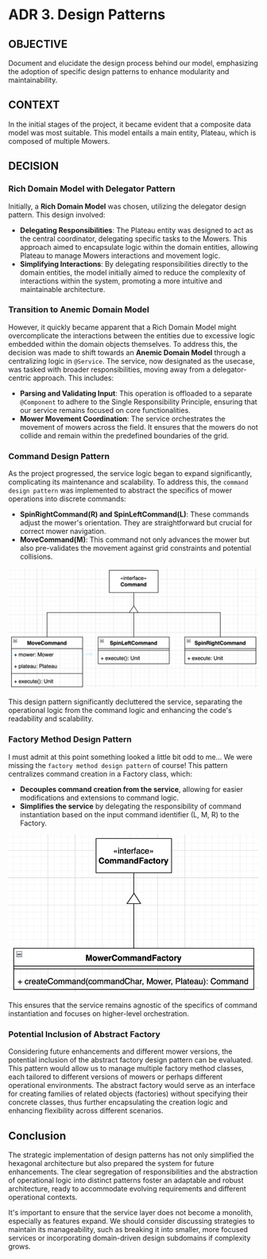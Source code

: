
# ADR 3. Design Patterns

## OBJECTIVE
Document and elucidate the design process behind our model, emphasizing the adoption of specific design patterns to enhance modularity and maintainability.

## CONTEXT
In the initial stages of the project, it became evident that a composite data model was most suitable. This model entails a main entity, Plateau, which is composed of multiple Mowers.

## DECISION

### Rich Domain Model with Delegator Pattern
Initially, a **Rich Domain Model** was chosen, utilizing the delegator design pattern. This design involved:

- **Delegating Responsibilities**: The Plateau entity was designed to act as the central coordinator, delegating specific tasks to the Mowers. This approach aimed to encapsulate logic within the domain entities, allowing Plateau to manage Mowers interactions and movement logic.
- **Simplifying Interactions**: By delegating responsibilities directly to the domain entities, the model initially aimed to reduce the complexity of interactions within the system, promoting a more intuitive and maintainable architecture.

### Transition to Anemic Domain Model
However, it quickly became apparent that a Rich Domain Model might overcomplicate the interactions between the entities due to excessive logic embedded within the domain objects themselves. To address this, the decision was made to shift towards an **Anemic Domain Model** through a centralizing logic in `@Service`. The service, now designated as the usecase, was tasked with broader responsibilities, moving away from a delegator-centric approach. This includes:
- **Parsing and Validating Input**: This operation is offloaded to a separate `@Component` to adhere to the Single Responsibility Principle, ensuring that our service remains focused on core functionalities.
- **Mower Movement Coordination**: The service orchestrates the movement of mowers across the field. It ensures that the mowers do not collide and remain within the predefined boundaries of the grid.

### Command Design Pattern
As the project progressed, the service logic began to expand significantly, complicating its maintenance and scalability. To address this, the `command design pattern` was implemented to abstract the specifics of mower operations into discrete commands:

- **SpinRightCommand(R) and SpinLeftCommand(L)**: These commands adjust the mower's orientation. They are straightforward but crucial for correct mower navigation.
- **MoveCommand(M)**: This command not only advances the mower but also pre-validates the movement against grid constraints and potential collisions.

![alt text](images/Command-Design.png)

This design pattern significantly decluttered the service, separating the operational logic from the command logic and enhancing the code's readability and scalability.

### Factory Method Design Pattern
I must admit at this point something looked a little bit odd to me... We were missing the `factory method design pattern` of course! This pattern centralizes command creation in a Factory class, which:

- **Decouples command creation from the service**, allowing for easier modifications and extensions to command logic.
- **Simplifies the service** by delegating the responsibility of command instantiation based on the input command identifier (L, M, R) to the Factory. 

![alt text](images/Factory-Method.png)

This ensures that the service remains agnostic of the specifics of command instantiation and focuses on higher-level orchestration.

### Potential Inclusion of Abstract Factory
Considering future enhancements and different mower versions, the potential inclusion of the abstract factory design pattern can be evaluated. This pattern would allow us to manage multiple factory method classes, each tailored to different versions of mowers or perhaps different operational environments. The abstract factory would serve as an interface for creating families of related objects (factories) without specifying their concrete classes, thus further encapsulating the creation logic and enhancing flexibility across different scenarios.

## Conclusion
The strategic implementation of design patterns has not only simplified the hexagonal architecture but also prepared the system for future enhancements. The clear segregation of responsibilities and the abstraction of operational logic into distinct patterns foster an adaptable and robust architecture, ready to accommodate evolving requirements and different operational contexts.

It's important to ensure that the service layer does not become a monolith, especially as features expand. We should consider discussing strategies to maintain its manageability, such as breaking it into smaller, more focused services or incorporating domain-driven design subdomains if complexity grows.
